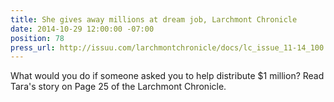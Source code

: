 ```yaml
---
title: She gives away millions at dream job, Larchmont Chronicle
date: 2014-10-29 12:00:00 -07:00
position: 78
press_url: http://issuu.com/larchmontchronicle/docs/lc_issue_11-14_100
---
```


What would you do if someone asked you to help distribute $1 million? Read Tara's story on Page 25 of the Larchmont Chronicle.

